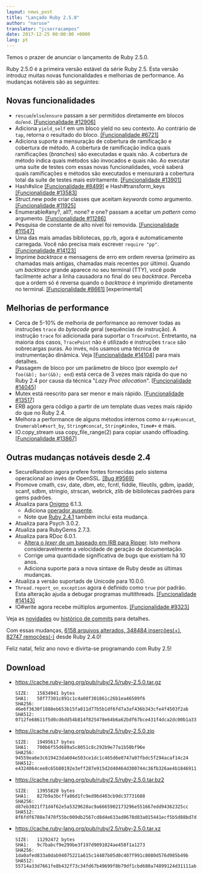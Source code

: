 ```yaml
---
layout: news_post
title: "Lançado Ruby 2.5.0"
author: "naruse"
translator: "jcserracampos"
date: 2017-12-25 00:00:00 +0000
lang: pt
---
```


Temos o prazer de anunciar o lançamento de Ruby 2.5.0.

Ruby 2.5.0 é a primeira versão estável da série Ruby 2.5.
Esta versão introduz muitas novas funcionalidades e melhorias de performance.
As mudanças notáveis são as seguintes:

## Novas funcionalidades

* `rescue`/`else`/`ensure` passam a ser permitidos diretamente em
  blocos `do`/`end`.
  [[Funcionalidade #12906]](https://bugs.ruby-lang.org/issues/12906)
* Adiciona `yield_self` em um bloco yield no seu contexto.
  Ao contrário de `tap`, retorna o resultado do bloco.
  [[Funcionalidade #6721]](https://bugs.ruby-lang.org/issues/6721)
* Adiciona suporte a mensuração de cobertura de ramificação e cobertura de método.
  A cobertura de ramificação indica quais ramificações (_branches_) são executadas e quais não.
  A cobertura de método indica quais métodos são invocados e quais não.
  Ao executar uma suíte de testes com essas novas funcionalidades, você saberá quais
  ramificações e métodos são executados e mensurará a cobertura total da suíte de
  testes mais estritamente.
  [[Funcionalidade #13901]](https://bugs.ruby-lang.org/issues/13901)
* Hash#slice [[Funcionalidade #8499]](https://bugs.ruby-lang.org/issues/8499)
  e Hash#transform_keys [[Funcionalidade #13583]](https://bugs.ruby-lang.org/issues/13583)
* Struct.new pode criar classes que aceitam _keywords_ como argumento.
  [[Funcionalidade #11925]](https://bugs.ruby-lang.org/issues/11925)
* Enumerable#any?, all?, none? e one? passam a aceitar um _pattern_ como argumento.
  [[Funcionalidade #11286]](https://bugs.ruby-lang.org/issues/11286)
* Pesquisa de constante de alto nível foi removida.
  [[Funcionalidade #11547]](https://bugs.ruby-lang.org/issues/11547)
* Uma das mais amadas bibliotecas, pp.rb, agora é automaticamente carregada.
  Você não precisa mais escrever `require "pp"`.
  [[Funcionalidade #14123]](https://bugs.ruby-lang.org/issues/14123)
* Imprime _backtrace_ e mensagens de erro em ordem reversa (primeiro as chamadas mais antigas,
  chamadas mais recentes por último). Quando um _backtrace_ grande aparece no seu terminal (TTY),
  você pode facilmente achar a linha causadora no final do seu _backtrace_.
  Perceba que a ordem só é reversa quando o _backtrace_ é imprimido
  diretamente no terminal.
  [[Funcionalidade #8661]](https://bugs.ruby-lang.org/issues/8661) [experimental]

## Melhorias de performance

* Cerca de 5-10% de melhoria de performance ao remover todas as instruções `trace`
  do _bytecode_ geral (sequências de instrução).
  A instrução `trace` foi adicionada para suportar o `TracePoint`.
  Entretanto, na maioria dos casos, `TracePoint` não é utilizado e instruções `trace`
  são  sobrecargas puras. Ao invés, nós usamos uma técnica de instrumentação dinâmica.
  Veja [[Funcionalidade #14104]](https://bugs.ruby-lang.org/issues/14104) para mais detalhes.
* Passagem de bloco por um parâmetro de bloco (por exemplo `def foo(&b); bar(&b); end`)
  está cerca de 3 vezes mais rápida do que no Ruby 2.4 por causa da técnica "_Lazy Proc allocation_".
  [[Funcionalidade #14045]](https://bugs.ruby-lang.org/issues/14045)
* Mutex está reescrito para ser menor e mais rápido.
  [[Funcionalidade #13517]](https://bugs.ruby-lang.org/issues/13517)
* ERB agora gera código a partir de um template duas vezes mais rápido do que no Ruby 2.4.
* Melhora a performance de alguns métodos internos como `Array#concat`,
  `Enumerable#sort_by`, `String#concat`, `String#index`, `Time#+` e mais.
* IO.copy_stream usa copy_file_range(2) para copiar usando offloading.
  [[Funcionalidade #13867]](https://bugs.ruby-lang.org/issues/13867)

## Outras mudanças notáveis desde 2.4

* SecureRandom agora prefere fontes fornecidas pelo sistema operacional ao invés de OpenSSL.
  [[Bug #9569]](https://bugs.ruby-lang.org/issues/9569)
* Promove cmath, csv, date, dbm, etc, fcntl, fiddle, fileutils, gdbm, ipaddr,
  scanf, sdbm, stringio, strscan, webrick, zlib de bibliotecas padrões
  para gems padrões.
* Atualiza para [Onigmo](https://github.com/k-takata/Onigmo/) 6.1.3.
  * Adiciona [operador ausente](https://github.com/k-takata/Onigmo/issues/87).
  * Note que [Ruby 2.4.1](https://www.ruby-lang.org/en/news/2017/03/22/ruby-2-4-1-released/) também inclui esta mudança.
* Atualiza para Psych 3.0.2.
* Atualiza para RubyGems 2.7.3.
* Atualiza para RDoc 6.0.1.
  * [Altera o _lexer_ de um baseado em IRB para Ripper](https://github.com/ruby/rdoc/pull/512).
    Isto melhora consideravelmente a velocidade de geração de documentação.
  * Corrige uma quantidade significativa de bugs que existiam há 10 anos.
  * Adiciona suporte para a nova sintaxe de Ruby desde as últimas mudanças.
* Atualiza a versão suportads de Unicode para 10.0.0.
* `Thread.report_on_exception` agora é definido como `true` por padrão.
  Esta alteração ajuda a debugar programas multithreads.
  [[Funcionalidade #14143]](https://bugs.ruby-lang.org/issues/14143)
* IO#write agora recebe múltiplos argumentos.
  [[Funcionalidade #9323]](https://bugs.ruby-lang.org/issues/9323)

Veja as [novidades](https://github.com/ruby/ruby/blob/v2_5_0/NEWS)
ou [histórico de commits](https://github.com/ruby/ruby/compare/v2_4_0...v2_5_0)
para detalhes.

Com essas mudanças,
[6158 arquivos alterados, 348484 inserções(+), 82747 remoções(-)](https://github.com/ruby/ruby/compare/v2_4_0...v2_5_0)
desde Ruby 2.4.0!

Feliz natal, feliz ano novo e divirta-se programando com Ruby 2.5!

## Download

* <https://cache.ruby-lang.org/pub/ruby/2.5/ruby-2.5.0.tar.gz>

      SIZE:   15834941 bytes
      SHA1:   58f77301c891c1c4a08f301861c26b1ea46509f6
      SHA256: 46e6f3630f1888eb653b15fa811d77b5b1df6fd7a3af436b343cfe4f4503f2ab
      SHA512: 0712fe68611f5d0cd6dd54b814f825478e64b6a62bdf67bce431f4dca2dc00b1a33f77bebfbcd0a151118a1152554ab457decde435b424aa1f004bc0aa40580d

* <https://cache.ruby-lang.org/pub/ruby/2.5/ruby-2.5.0.zip>

      SIZE:   19495617 bytes
      SHA1:   700b6f55d689a5c8051c8c292b9e77a1b50bf96e
      SHA256: 94559ea6e3c619423da604e503ce1dc1c465d6e0747a07fbdc5f294acaf14c24
      SHA512: e4324064cee8c65b80192e3eff287e915d2d40464d300744c36fb326ae4b1846911400a99d4332192d8a217009d3a5209b43eb5e8bc0b739035bef89cc493e84

* <https://cache.ruby-lang.org/pub/ruby/2.5/ruby-2.5.0.tar.bz2>

      SIZE:   13955820 bytes
      SHA1:   827b9a3bcffa86d1fc9ed96d403cb9dc37731688
      SHA256: d87eb3021f71d4f62e5a5329628ac9a6665902173296e551667edd94362325cc
      SHA512: 8f6fdf6708e7470f55bc009db2567cd8d4e633ad0678d83a015441ecf5b5d88bd7da8fb8533a42157ff83b74d00b6dc617d39bbb17fc2c6c12287a1d8eaa0f2c

* <https://cache.ruby-lang.org/pub/ruby/2.5/ruby-2.5.0.tar.xz>

      SIZE:   11292472 bytes
      SHA1:   9c7babcf9e299be3f197d9091024ae458f1a1273
      SHA256: 1da0afed833a0dab94075221a615c14487b05d0c407f991c8080d576d985b49b
      SHA512: 55714a33d7661fe8b432f73c34fd67b49699f8b79df1cbd680a74899124d31111ab0f444677672aac1ba725820182940d485efb2db0bf2bc96737c5d40c54578
